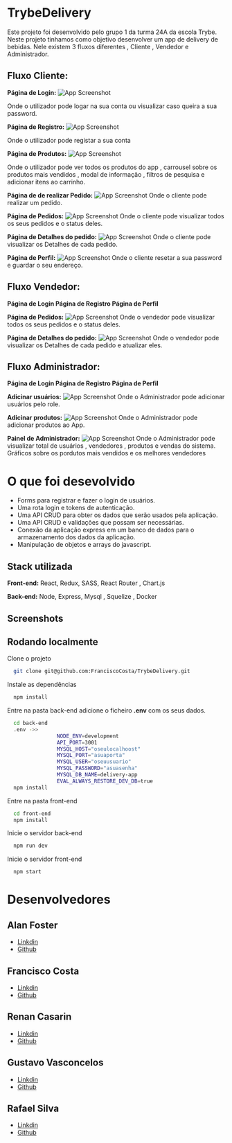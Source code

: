 
# **TrybeDelivery**


Este projeto foi desenvolvido pelo grupo 1 da turma 24A da escola Trybe. Neste projeto tinhamos como objetivo desenvolver um app de delivery de bebidas. Nele existem 3 fluxos diferentes , Cliente , Vendedor e Administrador.

## Fluxo Cliente:

**Página de Login:**
![App Screenshot](https://iili.io/HvUvOBe.md.png)

Onde o utilizador pode logar na sua conta ou visualizar caso queira a sua password.

**Página de Registro:**
![App Screenshot](https://iili.io/HvU8WFa.md.png)

Onde o utilizador pode registar a sua conta

**Página de Produtos:** 
![App Screenshot](https://iili.io/HvU88MX.md.png)

Onde o utilizador pode ver todos os produtos do app , carrousel sobre os produtos mais vendidos , modal de informação , filtros de pesquisa e adicionar itens ao carrinho.

**Página de de realizar Pedido:**
![App Screenshot](https://iili.io/HvUUKml.md.png)
Onde o cliente pode realizar um pedido.


**Página de Pedidos:**
![App Screenshot](https://iili.io/HvUSNUb.png)
Onde o cliente pode visualizar todos os seus pedidos e o status deles.

**Página de Detalhes do pedido:**
![App Screenshot](https://iili.io/HvUU9qX.md.png)
Onde o cliente pode visualizar os Detalhes de cada pedido.

**Página de Perfil:**
![App Screenshot](https://iili.io/HvUUCL7.md.png)
Onde o cliente resetar a sua password e guardar o seu endereço.

## Fluxo Vendedor:

**Página de Login Página de Registro Página de Perfil** 

**Página de Pedidos:**
![App Screenshot](https://iili.io/HvUURmQ.md.png)
Onde o vendedor pode visualizar todos os seus pedidos e o status deles.

**Página de Detalhes do pedido:**
![App Screenshot](https://iili.io/HvUUVkv.md.png)
Onde o vendedor pode visualizar os Detalhes de cada pedido e atualizar eles.

## Fluxo Administrador:

**Página de Login Página de Registro Página de Perfil** 

**Adicinar usuários:**
![App Screenshot](https://iili.io/HvUUbvj.png)
Onde o Administrador pode adicionar usuários pelo role.

**Adicinar produtos:**
![App Screenshot](https://iili.io/HvUg9jV.png)
Onde o Administrador pode adicionar produtos ao App.

**Painel de Administrador:**
![App Screenshot](https://iili.io/HvUgu6X.png)
Onde o Administrador pode visualizar total de usuários , vendedores , produtos e vendas do sistema. Gráficos sobre os pordutos mais vendidos e os melhores vendedores




# O que foi desevolvido
- Forms para registrar e fazer o login de usuários.
- Uma rota login e tokens de autenticação.
- Uma API CRUD para obter os dados que serão usados pela aplicação.
- Uma API CRUD e validações que possam ser necessárias.
- Conexão da aplicação express em um banco de dados para o armazenamento dos dados da aplicação.
- Manipulação de objetos e arrays do javascript.
## Stack utilizada

**Front-end:** React, Redux, SASS, React Router , Chart.js

**Back-end:** Node, Express, Mysql , Squelize , Docker

## Screenshots



## Rodando localmente

Clone o projeto

```bash
  git clone git@github.com:FranciscoCosta/TrybeDelivery.git
```

Instale as dependências

```bash
  npm install
```

Entre na pasta back-end adicione o ficheiro **.env** com os seus dados.

```bash
  cd back-end
  .env ->>
                NODE_ENV=development
                API_PORT=3001
                MYSQL_HOST="oseulocalhoost"
                MYSQL_PORT="asuaporta"
                MYSQL_USER="oseuusuario"
                MYSQL_PASSWORD="asuasenha"
                MYSQL_DB_NAME=delivery-app
                EVAL_ALWAYS_RESTORE_DEV_DB=true
  npm install
```

Entre na pasta front-end

```bash
  cd front-end
  npm install
```

Inicie o servidor back-end

```bash
  npm run dev
```

Inicie o servidor front-end

```bash
  npm start
```

# Desenvolvedores
## Alan Foster
  - [Linkdin](https://www.linkedin.com/in/foster-/)
  - [Github](https://github.com/Foster-Alan)
## Francisco Costa
  - [Linkdin](https://www.linkedin.com/in/francisco-costa-dev/)
  - [Github](https://github.com/FranciscoCosta)
## Renan Casarin
  - [Linkdin](https://www.linkedin.com/in/renancasarinmunhoes/)
  - [Github](https://github.com/munhoesrc)
## Gustavo Vasconcelos
  - [Linkdin](https://www.linkedin.com/in/vasconcelos-gu/)
  - [Github](https://github.com/vasconcelosguu)
## Rafael Silva
  - [Linkdin](https://www.linkedin.com/in/rafael-soares-dev/)
  - [Github](https://github.com/rafaelsisoares)
